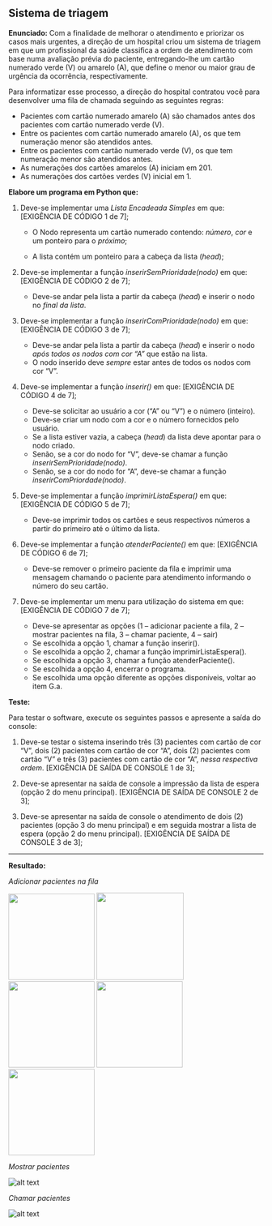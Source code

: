 ## Sistema de triagem

**Enunciado:** Com a finalidade de melhorar o atendimento e priorizar os casos mais urgentes, a direção de um hospital criou um sistema de triagem em que um profissional da saúde classifica a ordem de atendimento com base numa avaliação prévia do paciente, entregando-lhe um cartão numerado verde (V) ou amarelo (A), que define o menor ou maior grau de urgência da ocorrência, respectivamente.

Para informatizar esse processo, a direção do hospital contratou você para desenvolver uma fila de chamada seguindo as seguintes regras: 

* Pacientes com cartão numerado amarelo (A) são chamados antes dos pacientes com cartão numerado verde (V).
* Entre os pacientes com cartão numerado amarelo (A), os que tem numeração menor são atendidos antes. 
* Entre os pacientes com cartão numerado verde (V), os que tem numeração menor são atendidos antes. 
* As numerações dos cartões amarelos (A) iniciam em 201. 
* As numerações dos cartões verdes (V) inicial em 1. 


**Elabore um programa em Python que:**

1. Deve-se implementar uma *Lista Encadeada Simples* em que: [EXIGÊNCIA DE CÓDIGO 1 de 7]; 
    - O Nodo representa um cartão numerado contendo: *número*, *cor* e um ponteiro para o *próximo*; 

    - A lista contém um ponteiro para a cabeça da lista (*head*); 

 2. Deve-se implementar a função *inserirSemPrioridade(nodo)* em que: [EXIGÊNCIA DE CÓDIGO 2 de 7]; 

    - Deve-se andar pela lista a partir da cabeça (*head*) e inserir o nodo no *final da lista*. 

 3. Deve-se implementar a função *inserirComPrioridade(nodo)* em que: [EXIGÊNCIA DE CÓDIGO 3 de 7]; 

    - Deve-se andar pela lista a partir da cabeça (*head*) e inserir o nodo *após todos os nodos com cor “A”* que estão na lista. 
    - O nodo inserido deve *sempre* estar antes de todos os nodos com cor “V”. 

 4. Deve-se implementar a função *inserir()* em que: [EXIGÊNCIA DE CÓDIGO 4 de 7]; 

    - Deve-se solicitar ao usuário a cor (“A” ou “V”) e o número (inteiro). 
    - Deve-se criar um nodo com a cor e o número fornecidos pelo usuário. 
    - Se a lista estiver vazia, a cabeça (*head*) da lista deve apontar para o nodo criado. 
    - Senão, se a cor do nodo for “V”, deve-se chamar a função *inserirSemPrioridade(nodo)*. 
    - Senão, se a cor do nodo for “A”, deve-se chamar a função *inserirComPriordade(nodo)*. 

 5. Deve-se implementar a função *imprimirListaEspera()* em que: [EXIGÊNCIA DE CÓDIGO 5 de 7]; 

    - Deve-se imprimir todos os cartões e seus respectivos números a partir do primeiro até o último da lista. 

 6. Deve-se implementar a função *atenderPaciente()* em que: [EXIGÊNCIA DE CÓDIGO 6 de 7]; 

    - Deve-se remover o primeiro paciente da fila e imprimir uma mensagem chamando o paciente para atendimento informando o número do seu cartão. 

 7. Deve-se implementar um menu para utilização do sistema em que: [EXIGÊNCIA DE CÓDIGO 7 de 7]; 

    - Deve-se apresentar as opções (1 – adicionar paciente a fila, 2 – mostrar pacientes na fila, 3 – chamar paciente, 4 – sair) 
    - Se escolhida a opção 1, chamar a função inserir(). 
    - Se escolhida a opção 2, chamar a função imprimirListaEspera(). 
    - Se escolhida a opção 3, chamar a função atenderPaciente(). 
    - Se escolhida a opção 4, encerrar o programa. 
    - Se escolhida uma opção diferente as opções disponíveis, voltar ao item G.a. 

 
**Teste:**

Para testar o software, execute os seguintes passos e apresente a saída do console: 

1. Deve-se testar o sistema inserindo três (3) pacientes com cartão de cor “V”, dois (2) pacientes com cartão de cor “A”, dois (2) pacientes com cartão “V” e três (3) pacientes com cartão de cor “A”, *nessa respectiva ordem*. [EXIGÊNCIA DE SAÍDA DE CONSOLE 1 de 3]; 

2. Deve-se apresentar na saída de console a impressão da lista de espera (opção 2 do menu principal). [EXIGÊNCIA DE SAÍDA DE CONSOLE 2 de 3];   

3. Deve-se apresentar na saída de console o atendimento de dois (2) pacientes (opção 3 do menu principal) e em seguida mostrar a lista de espera (opção 2 do menu principal). [EXIGÊNCIA DE SAÍDA DE CONSOLE 3 de 3];

---

**Resultado:**

*Adicionar pacientes na fila*    

<div>
<img src="image.png" width="170px">
<img src="image-1.png" width="172x">
<img src="image-2.png" width="170x">
<img src="image-3.png" width="170px">
<img src="image-4.png" width="170px">
</div>

*Mostrar pacientes*  

![alt text](image-5.png)

*Chamar pacientes*   

![alt text](image-6.png)
